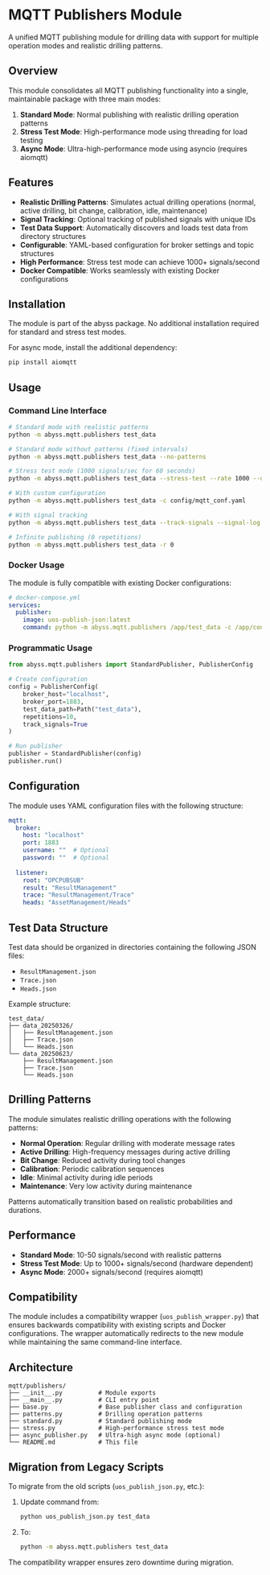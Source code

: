 # MQTT Publishers Module

A unified MQTT publishing module for drilling data with support for multiple operation modes and realistic drilling patterns.

## Overview

This module consolidates all MQTT publishing functionality into a single, maintainable package with three main modes:

1. **Standard Mode**: Normal publishing with realistic drilling operation patterns
2. **Stress Test Mode**: High-performance mode using threading for load testing
3. **Async Mode**: Ultra-high-performance mode using asyncio (requires aiomqtt)

## Features

- **Realistic Drilling Patterns**: Simulates actual drilling operations (normal, active drilling, bit change, calibration, idle, maintenance)
- **Signal Tracking**: Optional tracking of published signals with unique IDs
- **Test Data Support**: Automatically discovers and loads test data from directory structures
- **Configurable**: YAML-based configuration for broker settings and topic structures
- **High Performance**: Stress test mode can achieve 1000+ signals/second
- **Docker Compatible**: Works seamlessly with existing Docker configurations

## Installation

The module is part of the abyss package. No additional installation required for standard and stress test modes.

For async mode, install the additional dependency:
```bash
pip install aiomqtt
```

## Usage

### Command Line Interface

```bash
# Standard mode with realistic patterns
python -m abyss.mqtt.publishers test_data

# Standard mode without patterns (fixed intervals)
python -m abyss.mqtt.publishers test_data --no-patterns

# Stress test mode (1000 signals/sec for 60 seconds)
python -m abyss.mqtt.publishers test_data --stress-test --rate 1000 --duration 60

# With custom configuration
python -m abyss.mqtt.publishers test_data -c config/mqtt_conf.yaml

# With signal tracking
python -m abyss.mqtt.publishers test_data --track-signals --signal-log tracking.csv

# Infinite publishing (0 repetitions)
python -m abyss.mqtt.publishers test_data -r 0
```

### Docker Usage

The module is fully compatible with existing Docker configurations:

```yaml
# docker-compose.yml
services:
  publisher:
    image: uos-publish-json:latest
    command: python -m abyss.mqtt.publishers /app/test_data -c /app/config/mqtt_conf_docker.yaml
```

### Programmatic Usage

```python
from abyss.mqtt.publishers import StandardPublisher, PublisherConfig

# Create configuration
config = PublisherConfig(
    broker_host="localhost",
    broker_port=1883,
    test_data_path=Path("test_data"),
    repetitions=10,
    track_signals=True
)

# Run publisher
publisher = StandardPublisher(config)
publisher.run()
```

## Configuration

The module uses YAML configuration files with the following structure:

```yaml
mqtt:
  broker:
    host: "localhost"
    port: 1883
    username: ""  # Optional
    password: ""  # Optional
  
  listener:
    root: "OPCPUBSUB"
    result: "ResultManagement"
    trace: "ResultManagement/Trace"
    heads: "AssetManagement/Heads"
```

## Test Data Structure

Test data should be organized in directories containing the following JSON files:
- `ResultManagement.json`
- `Trace.json`
- `Heads.json`

Example structure:
```
test_data/
├── data_20250326/
│   ├── ResultManagement.json
│   ├── Trace.json
│   └── Heads.json
└── data_20250623/
    ├── ResultManagement.json
    ├── Trace.json
    └── Heads.json
```

## Drilling Patterns

The module simulates realistic drilling operations with the following patterns:

- **Normal Operation**: Regular drilling with moderate message rates
- **Active Drilling**: High-frequency messages during active drilling
- **Bit Change**: Reduced activity during tool changes
- **Calibration**: Periodic calibration sequences
- **Idle**: Minimal activity during idle periods
- **Maintenance**: Very low activity during maintenance

Patterns automatically transition based on realistic probabilities and durations.

## Performance

- **Standard Mode**: 10-50 signals/second with realistic patterns
- **Stress Test Mode**: Up to 1000+ signals/second (hardware dependent)
- **Async Mode**: 2000+ signals/second (requires aiomqtt)

## Compatibility

The module includes a compatibility wrapper (`uos_publish_wrapper.py`) that ensures backwards compatibility with existing scripts and Docker configurations. The wrapper automatically redirects to the new module while maintaining the same command-line interface.

## Architecture

```
mqtt/publishers/
├── __init__.py          # Module exports
├── __main__.py          # CLI entry point
├── base.py              # Base publisher class and configuration
├── patterns.py          # Drilling operation patterns
├── standard.py          # Standard publishing mode
├── stress.py            # High-performance stress test mode
├── async_publisher.py   # Ultra-high async mode (optional)
└── README.md            # This file
```

## Migration from Legacy Scripts

To migrate from the old scripts (`uos_publish_json.py`, etc.):

1. Update command from:
   ```bash
   python uos_publish_json.py test_data
   ```
   
2. To:
   ```bash
   python -m abyss.mqtt.publishers test_data
   ```

The compatibility wrapper ensures zero downtime during migration.